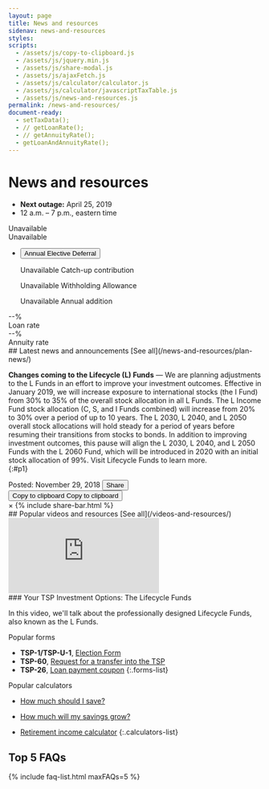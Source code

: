 ```yaml
---
layout: page
title: News and resources
sidenav: news-and-resources
styles:
scripts:
  - /assets/js/copy-to-clipboard.js
  - /assets/js/jquery.min.js
  - /assets/js/share-modal.js
  - /assets/js/ajaxFetch.js
  - /assets/js/calculator/calculator.js
  - /assets/js/calculator/javascriptTaxTable.js
  - /assets/js/news-and-resources.js
permalink: /news-and-resources/
document-ready:
  - setTaxData();
  - // getLoanRate();
  - // getAnnuityRate();
  - getLoanAndAnnuityRate();
---
```


# News and resources

<div class="next-outage" markdown="1">

- <i class="fas fa-power-off"></i> **Next outage:** April 25, 2019
- 12 a.m. – 7 p.m., eastern time

</div>

<section class="key-rates">
  <div class="usa-grid">
  <div class="usa-width-one-third">
    <div id="contribution-limit">Unavailable</div>
    <div id="tax-year" class="hide">Unavailable</div>
    <ul class="usa-accordion">
    <li>
      <button class="usa-accordion-button"
        aria-expanded="false"
        aria-controls="a1">
        Annual Elective Deferral
      </button>
      <div id="a1" class="usa-accordion-content">
        <p><span id="catchup-limit">Unavailable</span> Catch-up contribution</p>
        <p class="hide"><span id="withholding-allowance">Unavailable</span> Withholding Allowance</p>
        <p><span id="annual-addition">Unavailable</span> Annual addition</p>
      </div>
    </li>
    </ul>
  </div>

  <div class="usa-width-one-third"><div id="loan-rate">--%</div>Loan rate</div>
  <div class="usa-width-one-third"><div id="annuity-rate">--%</div>Annuity rate</div>
  </div>
</section>

<section class="latest-news">
  <div class="flex header-line" markdown="1">
## Latest news and announcements
  <span class="see-all">[See all](/news-and-resources/plan-news/)</span>
  </div>
<div class="usa-grid">
<div class="usa-width-one-whole" markdown="1">

**Changes coming to the Lifecycle (L) Funds** &#8212; We are planning adjustments to the L Funds in an effort to improve your investment outcomes. Effective in January 2019, we will increase exposure to international stocks (the I Fund) from 30% to 35% of the overall stock allocation in all L Funds. The L Income Fund stock allocation (C, S, and I Funds combined) will increase from 20% to 30% over a period of up to 10 years. The L 2030, L 2040, and L 2050 overall stock allocations will hold steady for a period of years before resuming their transitions from stocks to bonds. In addition to improving investment outcomes, this pause will align the L 2030, L 2040, and L 2050 Funds with the L 2060 Fund, which will be introduced in 2020 with an initial stock allocation of 99%. Visit Lifecycle Funds to learn more.<br />
{:#p1}

<div class="flex post-and-share">
  <span class="post-date" >Posted: November 29, 2018</span>
  <!-- Trigger/Open The Modal -->
  <button class="share" id="myBtn"><i class="fas fa-share-alt"></i><span class="sr-only">Share</span></button>
  <div class="tooltip">
  <button class="copy" onclick="copyToClipboard('#p1')" onmouseout="outFunc()">
  <span class="tooltiptext" id="myTooltip">Copy to clipboard</span>
  <i class="far fa-copy"></i><span class="sr-only">Copy to clipboard</span></button>
  </div>


</div> <!-- end .post-and-share -->



  <!-- The Modal -->
  <div id="myModal" class="modal">
  <!-- Modal content -->
  <div class="modal-content">
  <span class="close">&times;</span>
  {% include share-bar.html  %}
  </div>
  </div>
</div>
</div>
</section>

<section class="popular-videos" markdown="1">
  <div class="flex header-line" markdown="1">
## Popular videos and resources
  <span class="see-all">[See all](/videos-and-resources/)</span>
  </div>
  <!-- YouTube iFrame -->
  <div class="usa-grid">
  <div class="usa-width-one-whole">
    <div class="video-wrapper">
    <iframe src="https://www.youtube.com/embed/r6rRMcgBNCc?rel=0" frameborder="0" allow="accelerometer; encrypted-media; gyroscope; picture-in-picture" allowfullscreen></iframe>
    </div>
  </div></div>

  <div class="usa-grid video-description">
  <div class="usa-width-one-whole" markdown="1">
### Your TSP Investment Options: The Lifecycle Funds

In this video, we'll talk about the professionally designed Lifecycle Funds, also known as the L Funds.
  </div>
  </div>


</section>

<section class="popular-forms-calculators">
<div class="usa-grid">
<div class="usa-width-one-half" markdown="1">

Popular forms

- **TSP-1/TSP-U-1**, [Election Form](/forms/tsp-1.pdf)
- **TSP-60**, [Request for a transfer into the TSP](/forms/tsp-60.pdf)
- **TSP-26**, [Loan payment coupon](javascript:void(0))
{:.forms-list}

</div>

<div class="usa-width-one-half" markdown="1">

Popular calculators

- [How much should I save?](/calculators/how-much-should-i-save/)
- [How much will my savings grow?](/calculators/how-much-will-my-savings-grow/)
- [Retirement income calculator](/calculators/retirement-income-calculator/)
{:.calculators-list}

  </div>
</div>
</section>


<section class="top-5-faq" markdown="1">

## Top 5 FAQs

{% include faq-list.html maxFAQs=5 %}
</section>
